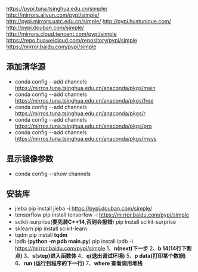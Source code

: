 
https://pypi.tuna.tsinghua.edu.cn/simple/
http://mirrors.aliyun.com/pypi/simple/
http://pypi.mirrors.ustc.edu.cn/simple/
http://pypi.hustunique.com/
http://pypi.douban.com/simple/
http://mirrors.cloud.tencent.com/pypi/simple
https://repo.huaweicloud.com/repository/pypi/simple
https://mirror.baidu.com/pypi/simple

## 添加清华源
- conda config --add channels https://mirros.tuna.tsinghua.edu.cn/anaconda/pkgs/main
- conda config --add channels https://mirros.tuna.tsinghua.edu.cn/anaconda/pkgs/free
- conda config --add channels https://mirros.tuna.tsinghua.edu.cn/anaconda/pkgs/r
- conda config --add channels https://mirros.tuna.tsinghua.edu.cn/anaconda/pkgs/pro
- conda config --add channels https://mirros.tuna.tsinghua.edu.cn/anaconda/pkgs/msys

## 显示镜像参数
- conda config --show channels

## 安装库
- jieba
pip install jieba -i https://pypi.douban.com/simple/
- tensorflow
pip install tensorfow -i https://mirror.baidu.com/pypi/simple
- scikit-surprise(**要先装C++14,否则会报错**)
pip install scikit-surprise
- sklearn
pip install scikit-learn
- tqdm
pip install **tqdm**
- ipdb (**python -m pdb main.py**)
  pip install ipdb -i https://mirror.baidu.com/pypi/simple
  1、**n(next)下一步**
  2、**b 14(14行下断点)**
  3、**s(step)进入函数体**
  4、**q(退出调试环境)**
  5、**p data(打印某个数据)**
  6、**run (运行到程序的下一行)**
  7、**where 查看调用堆栈**